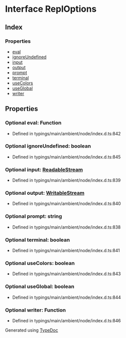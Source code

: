 # Interface ReplOptions


## Index

### Properties
* [eval](_typings_main_ambient_node_index_d_._repl_.reploptions.md#eval)
* [ignoreUndefined](_typings_main_ambient_node_index_d_._repl_.reploptions.md#ignoreundefined)
* [input](_typings_main_ambient_node_index_d_._repl_.reploptions.md#input)
* [output](_typings_main_ambient_node_index_d_._repl_.reploptions.md#output)
* [prompt](_typings_main_ambient_node_index_d_._repl_.reploptions.md#prompt)
* [terminal](_typings_main_ambient_node_index_d_._repl_.reploptions.md#terminal)
* [useColors](_typings_main_ambient_node_index_d_._repl_.reploptions.md#usecolors)
* [useGlobal](_typings_main_ambient_node_index_d_._repl_.reploptions.md#useglobal)
* [writer](_typings_main_ambient_node_index_d_._repl_.reploptions.md#writer)

## Properties

### Optional eval: Function

* Defined in typings/main/ambient/node/index.d.ts:842


### Optional ignoreUndefined: boolean

* Defined in typings/main/ambient/node/index.d.ts:845


### Optional input: [ReadableStream](_typings_main_ambient_node_index_d_.nodejs.readablestream.md)

* Defined in typings/main/ambient/node/index.d.ts:839


### Optional output: [WritableStream](_typings_main_ambient_node_index_d_.nodejs.writablestream.md)

* Defined in typings/main/ambient/node/index.d.ts:840


### Optional prompt: string

* Defined in typings/main/ambient/node/index.d.ts:838


### Optional terminal: boolean

* Defined in typings/main/ambient/node/index.d.ts:841


### Optional useColors: boolean

* Defined in typings/main/ambient/node/index.d.ts:843


### Optional useGlobal: boolean

* Defined in typings/main/ambient/node/index.d.ts:844


### Optional writer: Function

* Defined in typings/main/ambient/node/index.d.ts:846



Generated using [TypeDoc](http://typedoc.io)

